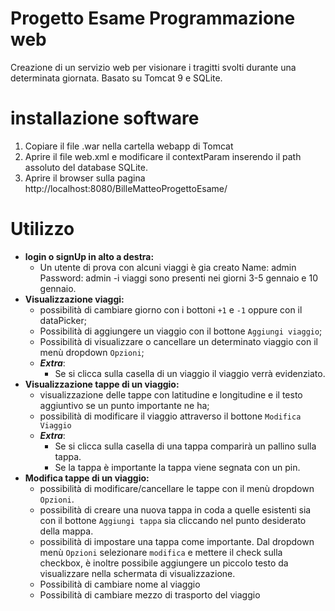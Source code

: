 # **Progetto Esame Programmazione web**
Creazione di un servizio web per visionare i tragitti svolti durante una determinata giornata.
Basato su Tomcat 9 e SQLite.
# installazione software
1. Copiare il file .war nella cartella webapp di Tomcat
2. Aprire il file web.xml e modificare il contextParam inserendo il path assoluto del database SQLite.
3. Aprire il browser sulla pagina http://localhost:8080/BilleMatteoProgettoEsame/
# Utilizzo
-  **login o signUp in alto a destra:**
	- Un utente di prova con alcuni viaggi è gia creato Name: admin Password: admin
		-i viaggi sono presenti nei giorni 3-5 gennaio e 10 gennaio.
- **Visualizzazione viaggi:**
	- possibilità di cambiare giorno con i bottoni `+1` e `-1` oppure con il dataPicker;
	- Possibilità di aggiungere un viaggio con il bottone `Aggiungi viaggio`;
	- Possibilità di visualizzare o cancellare un determinato viaggio con il menù dropdown  `Opzioni`;
	- ***Extra***:
		- Se si clicca sulla casella di un viaggio il viaggio verrà evidenziato.
- **Visualizzazione tappe di un viaggio:**
	- visualizzazione delle tappe con latitudine e longitudine e il testo aggiuntivo se un punto importante ne ha;
	- possibilità di modificare il viaggio attraverso il bottone `Modifica Viaggio`
	- ***Extra***:
		- Se si clicca sulla casella di una tappa comparirà un pallino sulla tappa.
		- Se la tappa è importante la tappa viene segnata con un pin.
- **Modifica tappe di un viaggio:**
	- possibilità di modificare/cancellare le tappe con il menù dropdown `Opzioni`.
	- possibilità di creare una nuova tappa in coda a quelle esistenti sia con il bottone `Aggiungi tappa` sia cliccando nel punto desiderato della mappa.
	- possibilità di impostare una tappa come importante. Dal dropdown menù `Opzioni` selezionare `modifica` e mettere il check sulla checkbox, è inoltre possibile aggiungere un piccolo testo da visualizzare nella schermata di visualizzazione.
	- Possibilità di cambiare nome al viaggio
	- Possibilità di cambiare mezzo di trasporto del viaggio
